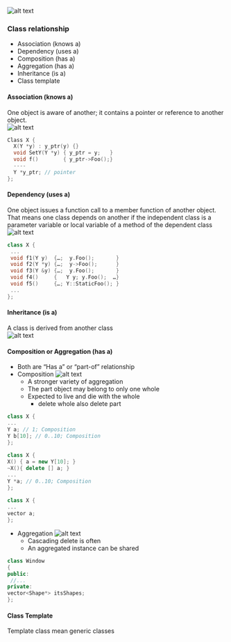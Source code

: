 ![alt text](https://github.com/vectormars/CPP/blob/master/Design%20pattern/UML/image/uml_class_struct.jpg)

### Class relationship
* Association (knows a)
* Dependency (uses a)
* Composition (has a)
* Aggregation (has a)
* Inheritance (is a)
* Class template

#### Association (knows a)
One object is aware of another; it contains a pointer or reference to another object.    
![alt text](https://github.com/vectormars/CPP/blob/master/Design%20pattern/UML/image/uml_association.jpg)     
```cpp
Class X {
  X(Y *y) : y_ptr(y) {}
  void SetY(Y *y) { y_ptr = y;   }
  void f()        { y_ptr->Foo();}
  ----
  Y *y_ptr; // pointer
};
```

#### Dependency (uses a)
One object issues a function call to a member function of another object. That means one class depends on another if the independent class is a parameter variable or local variable of a method of the dependent class  
![alt text](https://github.com/vectormars/CPP/blob/master/Design%20pattern/UML/image/uml_dependency.jpg)    
```cpp
class X {
 ...
 void f1(Y y)  {…;  y.Foo();       }
 void f2(Y *y) {…;  y->Foo();      }
 void f3(Y &y) {…;  y.Foo();       }
 void f4()     {   Y y; y.Foo();  …}
 void f5()     {…; Y::StaticFoo(); }
 ...
};
```

#### Inheritance (is a) 
A class is derived from another class    
![alt text](https://github.com/vectormars/CPP/blob/master/Design%20pattern/UML/image/uml_generalization.jpg)

#### Composition or Aggregation (has a)
* Both are “Has a” or “part-of” relationship
* Composition
![alt text](https://github.com/vectormars/CPP/blob/master/Design%20pattern/UML/image/uml_composition.jpg)
  * A stronger variety of aggregation
  * The part object may belong to only one
whole
  * Expected to live and die with the whole
    * delete whole also delete part
```cpp
class X {
...
Y a; // 1; Composition
Y b[10]; // 0..10; Composition
};
 
class X {
X() { a = new Y[10]; }
~X(){ delete [] a; }
...
Y *a; // 0..10; Composition
};
 
class X {
...
vector a;
};
```
* Aggregation
![alt text](https://github.com/vectormars/CPP/blob/master/Design%20pattern/UML/image/uml_aggregation.jpg)
  * Cascading delete is often
  * An aggregated instance can be shared
 ```cpp
class Window
{
 public:
  //...
 private:
 vector<Shape*> itsShapes;
};
```
 
#### Class Template
Template class mean generic classes
